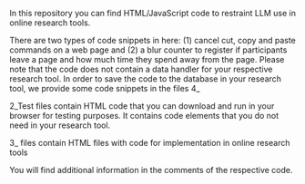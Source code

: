 In this repository you can find HTML/JavaScript code to restraint LLM use in online research tools.

There are two types of code snippets in here: (1) cancel cut, copy and paste commands on a web page and (2) a blur counter to register if participants leave a page and how much time they spend away from the page. Please note that the code does not contain a data handler for your respective research tool. In order to save the code to the database in your research tool, we provide some code snippets in the files 4_

 2_Test files contain HTML code that you can download and run in your browser for testing purposes. It contains code elements that you do not need in your research tool.

 3_ files contain HTML files with code for implementation in online research tools

 


You will find additional information in the comments of the respective code.
